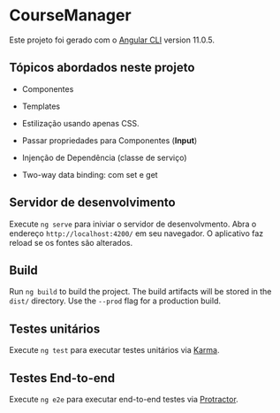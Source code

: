 # CourseManager

Este projeto foi gerado com o [Angular CLI](https://github.com/angular/angular-cli) version 11.0.5.


## Tópicos abordados neste projeto

- Componentes

- Templates

- Estilização usando apenas CSS.

- Passar propriedades para Componentes (**Input**)

- Injenção de Dependência (classe de serviço)

- Two-way data binding: com set e get



## Servidor de desenvolvimento

Execute `ng serve` para iniviar o servidor de desenvolvmento. Abra o endereço `http://localhost:4200/` em seu navegador. O aplicativo faz reload se os fontes são alterados.


## Build

Run `ng build` to build the project. The build artifacts will be stored in the `dist/` directory. Use the `--prod` flag for a production build.

## Testes unitários

Execute `ng test` para executar testes unitários via [Karma](https://karma-runner.github.io).

## Testes End-to-end

Execute `ng e2e` para executar end-to-end testes via [Protractor](http://www.protractortest.org/).
